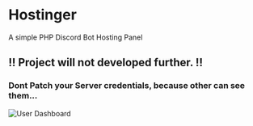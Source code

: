# Hostinger
 A simple PHP Discord Bot Hosting Panel

## !! Project will not developed further. !!

### Dont Patch your Server credentials, because other can see them...

![User Dashboard](https://sponsor-universe.eu/gallery/userImages/50/537-5045b190-large.png)
